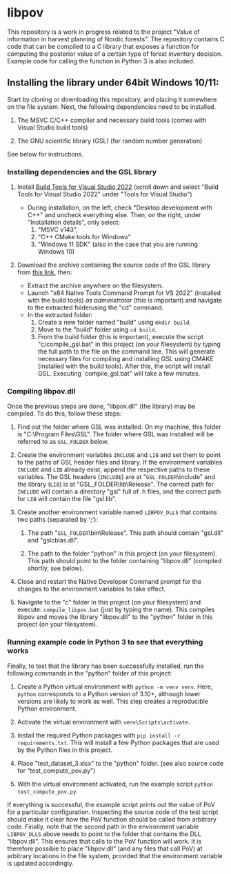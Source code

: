 # libpov 

This repository is a work in progress related to the project "Value of information in harvest planning of Nordic forests".
The repository contains C code that can be compiled to a C library that exposes a function for computing the posterior value of a certain type of forest inventory decision. Example code for calling the function in Python 3 is also included.

## Installing the library under 64bit Windows 10/11:

Start by cloning or downloading this repository, and placing it somewhere on the file system.
Next, the following dependencies need to be installed. 

1. The MSVC C/C++ compiler and necessary build tools (comes with Visual Studio build tools)

2. The GNU scientific library (GSL) (for random number generation)

See below for instructions.

### Installing dependencies and the GSL library

1. Install [Build Tools for Visual Studio 2022](https://visualstudio.microsoft.com/downloads/) (scroll down and select "Build Tools for Visual Studio 2022" under "Tools for Visual Studio")
    - During installation, on the left, check "Desktop development with C++" and uncheck everything else. 
    Then, on the right, under "Installation details", only select: 
        1. "MSVC v143",
        2. "C++ CMake tools for Windows"
        3. "Windows 11 SDK" (also in the case that you are running Windows 10)

2. Download the archive containing the source code of the GSL library from [this link](https://github.com/ampl/gsl/archive/refs/heads/master.zip), then:
    - Extract the archive anywhere on the filesystem. 
    - Launch "x64 Native Tools Command Prompt for VS 2022" (installed with the build tools) *as administrator* (this is important) and navigate to the extracted folderusing the "cd" command.
    - In the extracted folder:
        1. Create a new folder named "build" using `mkdir build`.  
        2. Move to the "build" folder using `cd build`. 
        3. From the build folder (this is important), execute the script "c/compile_gsl.bat" in this project (on your filesystem) by typing the full path to the file on the command line. 
        This will generate necessary files for compiling and installing GSL using CMAKE (installed with the build tools). 
        After this, the script will install GSL. Executing `compile_gsl.bat" will take a few minutes. 

### Compiling libpov.dll 

Once the previous steps are done, "libpov.dll" (the library) may be compiled. To do this, follow these steps:

1. Find out the folder where GSL was installed. On my machine, this folder is "C:\Program Files\GSL". 
The folder where GSL was installed will be referred to as `GSL_FOLDER` below.

2. Create the environment variables `INCLUDE` and `LIB` and set them to point to the paths of GSL header files and library.
If the environment variables `INCLUDE` and `LIB` already exist, append the respective paths to these variables. 
The GSL headers (`INCLUDE`) are at "`GSL_FOLDER`\include" and the library (`LIB`) is at "GSL_FOLDER\lib\Release". 
The correct path for `INCLUDE` will contain a directory "gsl" full of .h files, and the correct path for `LIB` will contain the file "gsl.lib". 

2. Create another environment variable named `LIBPOV_DLLS` that contains two paths (separated by ';'):

    1. The path "`GSL_FOLDER`\bin\Release". This path should contain "gsl.dll" and "gslcblas.dll". 

    2. The path to the folder "python" in this project (on your filesystem). This path should point to the folder containing "libpov.dll" (compiled shortly, see below). 

2. Close and restart the Native Developer Command prompt for the changes to the environment variables to take effect.

3. Navigate to the "c" folder in this project (on your filesystem) and execute: `compile_libpov.bat` (just by typing the name). This compiles libpov and moves the library "libpov.dll" to the "python" folder in this project (on your filesystem).

### Running example code in Python 3 to see that everything works

Finally, to test that the library has been successfully installed, run the following commands in the "python" folder of this project:

1. Create a Python virtual environment with `python -m venv venv`. Here, `python` corresponds to a Python version of 3.10+, although lower versions are likely to work as well. This step creates a reproducible Python environment.

2. Activate the virtual environment with `venv\Scripts\activate`.

3. Install the required Python packages with `pip install -r requirements.txt`. This will install a few Python packages that are used by the Python files in this project.

4. Place "test_dataset_3.xlsx" to the "python" folder. (see also source code for "test_compute_pov.py") 

5. With the virtual environment activated, run the example script `python test_compute_pov.py`.

If everything is successful, the example script prints out the value of PoV for a particular configuration.
Inspecting the source code of the test script should make it clear how the PoV function should be called from arbitrary code.
Finally, note that the second path in the environment variable `LIBPOV_DLLS` above needs to point to the folder that contains the DLL "libpov.dll". This ensures that calls to the PoV function will work. It is therefore possible to place "libpov.dll" (and any files that call PoV) at arbitrary locations in the file system, provided that the environment variable is updated accordingly. 
